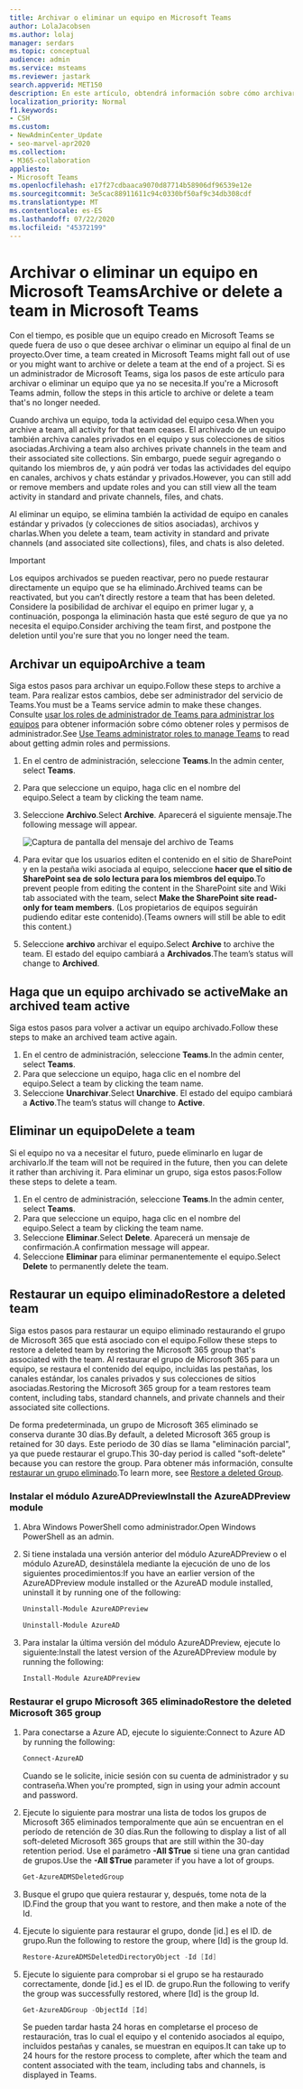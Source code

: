 ```yaml
---
title: Archivar o eliminar un equipo en Microsoft Teams
author: LolaJacobsen
ms.author: lolaj
manager: serdars
ms.topic: conceptual
audience: admin
ms.service: msteams
ms.reviewer: jastark
search.appverid: MET150
description: En este artículo, obtendrá información sobre cómo archivar o eliminar permanentemente un equipo en Microsoft Teams.
localization_priority: Normal
f1.keywords:
- CSH
ms.custom:
- NewAdminCenter_Update
- seo-marvel-apr2020
ms.collection:
- M365-collaboration
appliesto:
- Microsoft Teams
ms.openlocfilehash: e17f27cdbaaca9070d87714b58906df96539e12e
ms.sourcegitcommit: 3e5cac88911611c94c0330bf50af9c34db308cdf
ms.translationtype: MT
ms.contentlocale: es-ES
ms.lasthandoff: 07/22/2020
ms.locfileid: "45372199"
---
```

<a name="archive-or-delete-a-team-in-microsoft-teams"></a><span data-ttu-id="03e65-103">Archivar o eliminar un equipo en Microsoft Teams</span><span class="sxs-lookup"><span data-stu-id="03e65-103">Archive or delete a team in Microsoft Teams</span></span>
===========================================

<span data-ttu-id="03e65-104">Con el tiempo, es posible que un equipo creado en Microsoft Teams se quede fuera de uso o que desee archivar o eliminar un equipo al final de un proyecto.</span><span class="sxs-lookup"><span data-stu-id="03e65-104">Over time, a team created in Microsoft Teams might fall out of use or you might want to archive or delete a team at the end of a project.</span></span> <span data-ttu-id="03e65-105">Si es un administrador de Microsoft Teams, siga los pasos de este artículo para archivar o eliminar un equipo que ya no se necesita.</span><span class="sxs-lookup"><span data-stu-id="03e65-105">If you're a Microsoft Teams admin, follow the steps in this article to archive or delete a team that's no longer needed.</span></span>

<span data-ttu-id="03e65-106">Cuando archiva un equipo, toda la actividad del equipo cesa.</span><span class="sxs-lookup"><span data-stu-id="03e65-106">When you archive a team, all activity for that team ceases.</span></span> <span data-ttu-id="03e65-107">El archivado de un equipo también archiva canales privados en el equipo y sus colecciones de sitios asociadas.</span><span class="sxs-lookup"><span data-stu-id="03e65-107">Archiving a team also archives private channels in the team and their associated site collections.</span></span>  <span data-ttu-id="03e65-108">Sin embargo, puede seguir agregando o quitando los miembros de, y aún podrá ver todas las actividades del equipo en canales, archivos y chats estándar y privados.</span><span class="sxs-lookup"><span data-stu-id="03e65-108">However, you can still add or remove members and update roles and you can still view all the team activity in standard and private channels, files, and chats.</span></span>

<span data-ttu-id="03e65-109">Al eliminar un equipo, se elimina también la actividad de equipo en canales estándar y privados (y colecciones de sitios asociadas), archivos y charlas.</span><span class="sxs-lookup"><span data-stu-id="03e65-109">When you delete a team, team activity in standard and private channels (and associated site collections), files, and chats is also deleted.</span></span>

> [!IMPORTANT]
> <span data-ttu-id="03e65-110">Los equipos archivados se pueden reactivar, pero no puede restaurar directamente un equipo que se ha eliminado.</span><span class="sxs-lookup"><span data-stu-id="03e65-110">Archived teams can be reactivated, but you can’t directly restore a team that has been deleted.</span></span> <span data-ttu-id="03e65-111">Considere la posibilidad de archivar el equipo en primer lugar y, a continuación, posponga la eliminación hasta que esté seguro de que ya no necesita el equipo.</span><span class="sxs-lookup"><span data-stu-id="03e65-111">Consider archiving the team first, and postpone the deletion until you're sure that you no longer need the team.</span></span>

## <a name="archive-a-team"></a><span data-ttu-id="03e65-112">Archivar un equipo</span><span class="sxs-lookup"><span data-stu-id="03e65-112">Archive a team</span></span>

<span data-ttu-id="03e65-113">Siga estos pasos para archivar un equipo.</span><span class="sxs-lookup"><span data-stu-id="03e65-113">Follow these steps to archive a team.</span></span> <span data-ttu-id="03e65-114">Para realizar estos cambios, debe ser administrador del servicio de Teams.</span><span class="sxs-lookup"><span data-stu-id="03e65-114">You must be a Teams service admin to make these changes.</span></span> <span data-ttu-id="03e65-115">Consulte [usar los roles de administrador de Teams para administrar los equipos](https://docs.microsoft.com/microsoftteams/using-admin-roles) para obtener información sobre cómo obtener roles y permisos de administrador.</span><span class="sxs-lookup"><span data-stu-id="03e65-115">See [Use Teams administrator roles to manage Teams](https://docs.microsoft.com/microsoftteams/using-admin-roles) to read about getting admin roles and permissions.</span></span>

1. <span data-ttu-id="03e65-116">En el centro de administración, seleccione **Teams**.</span><span class="sxs-lookup"><span data-stu-id="03e65-116">In the admin center, select **Teams**.</span></span>
2. <span data-ttu-id="03e65-117">Para que seleccione un equipo, haga clic en el nombre del equipo.</span><span class="sxs-lookup"><span data-stu-id="03e65-117">Select a team by clicking the team name.</span></span>
3. <span data-ttu-id="03e65-118">Seleccione **Archivo**.</span><span class="sxs-lookup"><span data-stu-id="03e65-118">Select **Archive**.</span></span> <span data-ttu-id="03e65-119">Aparecerá el siguiente mensaje.</span><span class="sxs-lookup"><span data-stu-id="03e65-119">The following message will appear.</span></span>

    ![Captura de pantalla del mensaje del archivo de Teams](media/teams-archive-message.png)

4. <span data-ttu-id="03e65-121">Para evitar que los usuarios editen el contenido en el sitio de SharePoint y en la pestaña wiki asociada al equipo, seleccione **hacer que el sitio de SharePoint sea de solo lectura para los miembros del equipo**.</span><span class="sxs-lookup"><span data-stu-id="03e65-121">To prevent people from editing the content in the SharePoint site and Wiki tab associated with the team, select **Make the SharePoint site read-only for team members**.</span></span> <span data-ttu-id="03e65-122">(Los propietarios de equipos seguirán pudiendo editar este contenido).</span><span class="sxs-lookup"><span data-stu-id="03e65-122">(Teams owners will still be able to edit this content.)</span></span>
5. <span data-ttu-id="03e65-123">Seleccione **archivo** archivar el equipo.</span><span class="sxs-lookup"><span data-stu-id="03e65-123">Select **Archive** to archive the team.</span></span> <span data-ttu-id="03e65-124">El estado del equipo cambiará a **Archivados**.</span><span class="sxs-lookup"><span data-stu-id="03e65-124">The team’s status will change to **Archived**.</span></span>

## <a name="make-an-archived-team-active"></a><span data-ttu-id="03e65-125">Haga que un equipo archivado se active</span><span class="sxs-lookup"><span data-stu-id="03e65-125">Make an archived team active</span></span>

<span data-ttu-id="03e65-126">Siga estos pasos para volver a activar un equipo archivado.</span><span class="sxs-lookup"><span data-stu-id="03e65-126">Follow these steps to make an archived team active again.</span></span>

1. <span data-ttu-id="03e65-127">En el centro de administración, seleccione **Teams**.</span><span class="sxs-lookup"><span data-stu-id="03e65-127">In the admin center, select **Teams**.</span></span>
2. <span data-ttu-id="03e65-128">Para que seleccione un equipo, haga clic en el nombre del equipo.</span><span class="sxs-lookup"><span data-stu-id="03e65-128">Select a team by clicking the team name.</span></span>
3. <span data-ttu-id="03e65-129">Seleccione **Unarchivar**.</span><span class="sxs-lookup"><span data-stu-id="03e65-129">Select **Unarchive**.</span></span> <span data-ttu-id="03e65-130">El estado del equipo cambiará a **Activo**.</span><span class="sxs-lookup"><span data-stu-id="03e65-130">The team’s status will change to **Active**.</span></span>

## <a name="delete-a-team"></a><span data-ttu-id="03e65-131">Eliminar un equipo</span><span class="sxs-lookup"><span data-stu-id="03e65-131">Delete a team</span></span>

<span data-ttu-id="03e65-132">Si el equipo no va a necesitar el futuro, puede eliminarlo en lugar de archivarlo.</span><span class="sxs-lookup"><span data-stu-id="03e65-132">If the team will not be required in the future, then you can delete it rather than archiving it.</span></span> <span data-ttu-id="03e65-133">Para eliminar un grupo, siga estos pasos:</span><span class="sxs-lookup"><span data-stu-id="03e65-133">Follow these steps to delete a team.</span></span>

1.  <span data-ttu-id="03e65-134">En el centro de administración, seleccione **Teams**.</span><span class="sxs-lookup"><span data-stu-id="03e65-134">In the admin center, select **Teams**.</span></span>
2.  <span data-ttu-id="03e65-135">Para que seleccione un equipo, haga clic en el nombre del equipo.</span><span class="sxs-lookup"><span data-stu-id="03e65-135">Select a team by clicking the team name.</span></span>
3.  <span data-ttu-id="03e65-136">Seleccione **Eliminar**.</span><span class="sxs-lookup"><span data-stu-id="03e65-136">Select **Delete**.</span></span> <span data-ttu-id="03e65-137">Aparecerá un mensaje de confirmación.</span><span class="sxs-lookup"><span data-stu-id="03e65-137">A confirmation message will appear.</span></span>
4.  <span data-ttu-id="03e65-138">Seleccione **Eliminar** para eliminar permanentemente el equipo.</span><span class="sxs-lookup"><span data-stu-id="03e65-138">Select **Delete** to permanently delete the team.</span></span>

## <a name="restore-a-deleted-team"></a><span data-ttu-id="03e65-139">Restaurar un equipo eliminado</span><span class="sxs-lookup"><span data-stu-id="03e65-139">Restore a deleted team</span></span>

<span data-ttu-id="03e65-140">Siga estos pasos para restaurar un equipo eliminado restaurando el grupo de Microsoft 365 que está asociado con el equipo.</span><span class="sxs-lookup"><span data-stu-id="03e65-140">Follow these steps to restore a deleted team by restoring the Microsoft 365 group that's associated with the team.</span></span> <span data-ttu-id="03e65-141">Al restaurar el grupo de Microsoft 365 para un equipo, se restaura el contenido del equipo, incluidas las pestañas, los canales estándar, los canales privados y sus colecciones de sitios asociadas.</span><span class="sxs-lookup"><span data-stu-id="03e65-141">Restoring the Microsoft 365 group for a team restores team content, including tabs, standard channels, and private channels and their associated site collections.</span></span>

<span data-ttu-id="03e65-142">De forma predeterminada, un grupo de Microsoft 365 eliminado se conserva durante 30 días.</span><span class="sxs-lookup"><span data-stu-id="03e65-142">By default, a deleted Microsoft 365 group is retained for 30 days.</span></span> <span data-ttu-id="03e65-143">Este periodo de 30 días se llama "eliminación parcial", ya que puede restaurar el grupo.</span><span class="sxs-lookup"><span data-stu-id="03e65-143">This 30-day period is called "soft-delete" because you can restore the group.</span></span> <span data-ttu-id="03e65-144">Para obtener más información, consulte [restaurar un grupo eliminado](https://docs.microsoft.com/microsoft-365/admin/create-groups/restore-deleted-group).</span><span class="sxs-lookup"><span data-stu-id="03e65-144">To learn more, see [Restore a deleted Group](https://docs.microsoft.com/microsoft-365/admin/create-groups/restore-deleted-group).</span></span>

### <a name="install-the-azureadpreview-module"></a><span data-ttu-id="03e65-145">Instalar el módulo AzureADPreview</span><span class="sxs-lookup"><span data-stu-id="03e65-145">Install the AzureADPreview module</span></span>

1. <span data-ttu-id="03e65-146">Abra Windows PowerShell como administrador.</span><span class="sxs-lookup"><span data-stu-id="03e65-146">Open Windows PowerShell as an admin.</span></span>
2. <span data-ttu-id="03e65-147">Si tiene instalada una versión anterior del módulo AzureADPreview o el módulo AzureAD, desinstálela mediante la ejecución de uno de los siguientes procedimientos:</span><span class="sxs-lookup"><span data-stu-id="03e65-147">If you have an earlier version of the AzureADPreview module installed or the AzureAD module installed, uninstall it by running one of the following:</span></span>

    ```PowerShell
    Uninstall-Module AzureADPreview
    ```

    ```PowerShell
    Uninstall-Module AzureAD
    ```
3. <span data-ttu-id="03e65-148">Para instalar la última versión del módulo AzureADPreview, ejecute lo siguiente:</span><span class="sxs-lookup"><span data-stu-id="03e65-148">Install the latest version of the AzureADPreview module by running the following:</span></span>

    ```PowerShell
    Install-Module AzureADPreview
    ```

### <a name="restore-the-deleted-microsoft-365-group"></a><span data-ttu-id="03e65-149">Restaurar el grupo Microsoft 365 eliminado</span><span class="sxs-lookup"><span data-stu-id="03e65-149">Restore the deleted Microsoft 365 group</span></span>

1. <span data-ttu-id="03e65-150">Para conectarse a Azure AD, ejecute lo siguiente:</span><span class="sxs-lookup"><span data-stu-id="03e65-150">Connect to Azure AD by running the following:</span></span>
    ```PowerShell
    Connect-AzureAD
    ```
    <span data-ttu-id="03e65-151">Cuando se le solicite, inicie sesión con su cuenta de administrador y su contraseña.</span><span class="sxs-lookup"><span data-stu-id="03e65-151">When you're prompted, sign in using your admin account and password.</span></span>  
2. <span data-ttu-id="03e65-152">Ejecute lo siguiente para mostrar una lista de todos los grupos de Microsoft 365 eliminados temporalmente que aún se encuentran en el período de retención de 30 días.</span><span class="sxs-lookup"><span data-stu-id="03e65-152">Run the following to display a list of all soft-deleted Microsoft 365 groups that are still within the 30-day retention period.</span></span> <span data-ttu-id="03e65-153">Use el parámetro **-All $True** si tiene una gran cantidad de grupos.</span><span class="sxs-lookup"><span data-stu-id="03e65-153">Use the **-All $True** parameter if you have a lot of groups.</span></span>
    ```PowerShell
    Get-AzureADMSDeletedGroup
    ```
3. <span data-ttu-id="03e65-154">Busque el grupo que quiera restaurar y, después, tome nota de la ID.</span><span class="sxs-lookup"><span data-stu-id="03e65-154">Find the group that you want to restore, and then make a note of the Id.</span></span>
4. <span data-ttu-id="03e65-155">Ejecute lo siguiente para restaurar el grupo, donde [id.] es el ID. de grupo.</span><span class="sxs-lookup"><span data-stu-id="03e65-155">Run the following to restore the group, where [Id] is the group Id.</span></span>
    ```PowerShell
    Restore-AzureADMSDeletedDirectoryObject -Id [Id]
    ```
5.  <span data-ttu-id="03e65-156">Ejecute lo siguiente para comprobar si el grupo se ha restaurado correctamente, donde [id.] es el ID. de grupo.</span><span class="sxs-lookup"><span data-stu-id="03e65-156">Run the following to verify the group was successfully restored, where [Id] is the group Id.</span></span>
    ```PowerShell
    Get-AzureADGroup -ObjectId [Id]
    ```

    <span data-ttu-id="03e65-157">Se pueden tardar hasta 24 horas en completarse el proceso de restauración, tras lo cual el equipo y el contenido asociados al equipo, incluidos pestañas y canales, se muestran en equipos.</span><span class="sxs-lookup"><span data-stu-id="03e65-157">It can take up to 24 hours for the restore process to complete, after which the team and content associated with the team, including tabs and channels, is displayed in Teams.</span></span>
